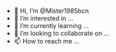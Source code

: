- 👋 Hi, I’m @Mister1985bcn
- 👀 I’m interested in ...
- 🌱 I’m currently learning ...
- 💞️ I’m looking to collaborate on ...
- 📫 How to reach me ...

<!---
Mister1985bcn/Mister1985bcn is a ✨ special ✨ repository because its `README.md` (this file) appears on your GitHub profile.
You can click the Preview link to take a look at your changes.
--->
